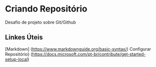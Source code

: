 # Criando Repositório
Desafio de projeto sobre Git/Github  
## Linkes Úteis
[Markdown] (https://www.markdownguide.org/basic-syntax/)
Configurar Repositório} (https://docs.microsoft.com/pt-br/contribute/get-started-setup-local)
